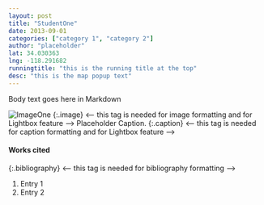 ```yaml
---
layout: post
title: "StudentOne"
date: 2013-09-01
categories: ["category 1", "category 2"]
author: "placeholder"
lat: 34.030363
lng: -118.291682
runningtitle: "this is the running title at the top"
desc: "this is the map popup text"
---
```

Body text goes here in Markdown

![ImageOne](images/boulevardier1)
   {:.image} <-- this tag is needed for image formatting and for Lightbox feature -->
Placeholder Caption.
   {:.caption} <-- this tag is needed for caption formatting and for Lightbox feature -->

#### Works cited

{:.bibliography} <-- this tag is needed for bibliography formatting -->
1. Entry 1
2. Entry 2
